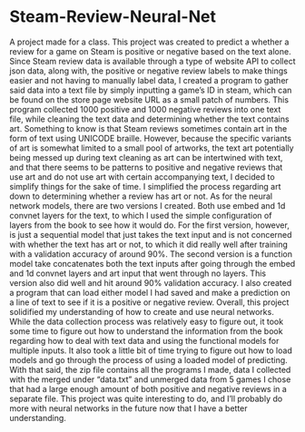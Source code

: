 # Steam-Review-Neural-Net

A project made for a class. This project was created to predict a whether a review for a game on Steam is positive or negative based on the text alone. Since Steam review data is available through a type of website API to collect json data, along with, the positive or negative review labels to make things easier and not having to manually label data, I created a program to gather said data into a text file by simply inputting a game’s ID in steam, which can be found on the store page website URL as a small patch of numbers. This program collected 1000 positive and 1000 negative reviews into one text file, while cleaning the text data and determining whether the text contains art. Something to know is that Steam reviews sometimes contain art in the form of text using UNICODE braille. However, because the specific variants of art is somewhat limited to a small pool of artworks, the text art potentially being messed up during text cleaning as art can be intertwined with text, and that there seems to be patterns to positive and negative reviews that use art and do not use art with certain accompanying text, I decided to simplify things for the sake of time. I simplified the process regarding art down to determining whether a review has art or not.
	As for the neural network models, there are two versions I created. Both use embed and 1d convnet layers for the text, to which I used the simple configuration of layers from the book to see how it would do. For the first version, however, is just a sequential model that just takes the text input and is not concerned with whether the text has art or not, to which it did really well after training with a validation accuracy of around 90%. The second version is a function model take concatenates both the text inputs after going through the embed and 1d convnet layers and art input that went through no layers. This version also did well and hit around 90% validation accuracy. I also created a program that can load either model I had saved and make a prediction on a line of text to see if it is a positive or negative review. 
Overall, this project solidified my understanding of how to create and use neural networks. While the data collection process was relatively easy to figure out, it took some time to figure out how to understand the information from the book regarding how to deal with text data and using the functional models for multiple inputs. It also took a little bit of time trying to figure out how to load models and go through the process of using a loaded model of predicting. With that said, the zip file contains all the programs I made, data I collected with the merged under “data.txt” and unmerged data from 5 games I chose that had a large enough amount of both positive and negative reviews in a separate file. This project was quite interesting to do, and I’ll probably do more with neural networks in the future now that I have a better understanding.
